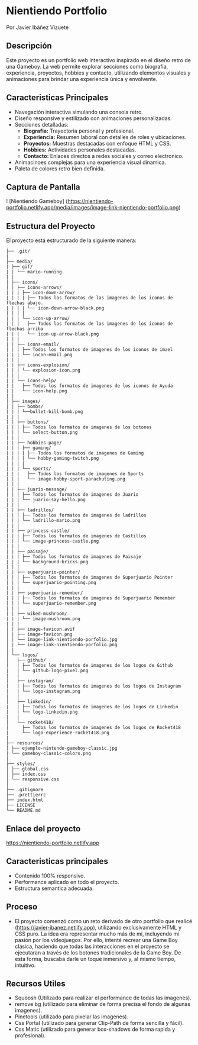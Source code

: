 # Nientiendo Portfolio

Por Javier Ibáñez Vizuete

## Descripción

Este proyecto es un portfolio web interactivo inspirado en el diseño retro de una Gameboy. La web permite explorar secciones como biografia, experiencia, proyectos, hobbies y contacto, utilizando elementos visuales y animaciones para brindar una experiencia única y envolvente.

## Caracteristicas Principales

- Navegación interactiva simulando una consola retro.
- Diseño responsive y estilizado con animaciones personalizadas.
- Secciones detalladas:
  - **Biografia:** Trayectoria personal y profesional.
  - **Experiencia:** Resumen laboral con detalles de roles y ubicaciones.
  - **Proyectos:** Muestras destacadas con enfoque HTML y CSS.
  - **Hobbies:** Actividades personales destacadas.
  - **Contacto:** Enlaces directos a redes sociales y correo electronico.
- Animacinoes complejas para una experiencia visual dinamica.
- Paleta de colores retro bien definida.

## Captura de Pantalla

! [Nientiendo Gameboy] (https://nientiendo-portfolio.netlify.app/media/images/image-link-nientiendo-portfolio.png)

## Estructura del Proyecto

El proyecto está estructurado de la siguiente manera:

```
├── .git/
|
├── media/
| ├── gif/
| | └── mario-running.
| |
│ ├── icons/
| | ├── icons-arrows/
| | | ├── icon-down-arrow/
| | | | ├── Todos los formatos de las imagenes de los iconos de flechas abajo.
| | | | └── icon-down-arrow-black.png
| | | |
| | | └── icon-up-arrow/
| | |   ├── Todos los formatos de las imagenes de los iconos de flechas arriba
| | |   └── icon-up-arrow-black.png
| | |
| | ├── icons-email/
| | | ├── Todos los formatos de imagenes de los iconos de imael
| | | └── incon-email.png
| | |
| | ├── icons-explosion/
| | | └── explosion-icon.png
| | |
| | └── icons-help/
| |   ├── Todos los formatos de imagenes de los iconos de Ayuda
| |   └── icon-help.png
| |
│ ├── images/
| | ├── bombs/
| | | └──bullet-bill-bomb.png
| | |
| | ├── buttons/
| | | ├── Todos los formatos de imagenes de los botones
| | | └── select-button.png
| | |
| | ├── hobbies-page/
| | | ├── gaming/
| | | | ├── Todos los formatos de imagenes de Gaming
| | | | └── hobby-gaming-twitch.png
| | | |
| | | └── sports/
| | |   ├── Todos los formatos de imagenes de Sports
| | |   └── image-hobby-sport-parachuting.png
| | |
| | ├── juario-message/
| | | ├── Todos los formatos de imagenes de Juario
| | | └── juario-say-hello.png
| | |
| | ├── ladrillos/
| | | ├── Todos los formatos de imagenes de ladrillos
| | | └── ladrillo-mario.png
| | |
| | ├── princess-castle/
| | | ├── Todos los formatos de imagenes de Castillos
| | | └── image-princess-castle.png
| | |
| | ├── paisaje/
| | | ├── Todos los formatos de imagenes de Paisaje
| | | └── background-bricks.png
| | |
| | ├── superjuario-pointer/
| | | ├── Todos los formatos de imagenes de Superjuario Pointer
| | | └── superjuario-pointing.png
| | |
| | ├── superjuario-remember/
| | | ├── Todos los formatos de imagenes de Superjuario Remember
| | | └── superjuario-remember.png
| | |
| | ├── wiked-mushroom/
| | | └── image-mushroom.png
| | |
│ | ├── image-favicon.avif
│ | ├── image-favicon.png
│ | └── image-link-nientiendo-porfolio.jpg
│ | └── image-link-nientiendo-porfolio.png
│ |
│ └── logos/
│   ├── github/
|   | ├── Todos los formatos de imagenes de los logos de Github
|   | └── github-logo-pixel.png
|   |
│   ├── instagram/
|   | ├── Todos los formatos de imagenes de los logos de Instagram
|   | └── logo-instagram.png
|   |
│   ├── linkedin/
|   | ├── Todos los formatos de imagenes de los logos de Linkedin
|   | └── logo-linkedin.png
|   |
│   └── rocket418/
|     ├── Todos los formatos de imagenes de los logos de Rocket418
|     └── logo-experience-rocket418.png
|
├── resources/
| ├── ejemplo-nintendo-gameboy-classic.jpg
| └── gameboy-classic-colors.png
|
├── styles/
│ ├── global.css
│ ├── index.css
│ └── responsive.css
│
├── .gitignore
├── .prettierrc
├── index.html
├── LICENSE
└── README.md
```

## Enlace del proyecto

https://nientiendo-portfolio.netlify.app

## Caracteristicas principales

- Contenido 100% responsivo.
- Performance aplicado en todo el proyecto.
- Estructura semantica adecuada.

## Proceso

- El proyecto comenzó como un reto derivado de otro portfolio que realicé (https://javier-ibanez.netlify.app), utilizando exclusivamente HTML y CSS puro. La idea era representar mucho más de mí, incluyendo mi pasión por los videojuegos. Por ello, intenté recrear una Game Boy clásica, haciendo que todas las interacciones en el proyecto se ejecutaran a través de los botones tradicionales de la Game Boy. De esta forma, buscaba darle un toque inmersivo y, al mismo tiempo, intuitivo.

## Recursos Utiles

- Squoosh (Utilizado para realizar el performance de todas las imagenes).
- remove bg (utilizado para eliminar de forma precisa el fondo de algunas imagenes).
- Pinetools (utilizado para pixelar las imagenes).
- Css Portal (utilizado para generar Clip-Path de forma sencilla y fácil).
- Css Matic (utilizado para generar box-shadows de forma rapida y profesional).
